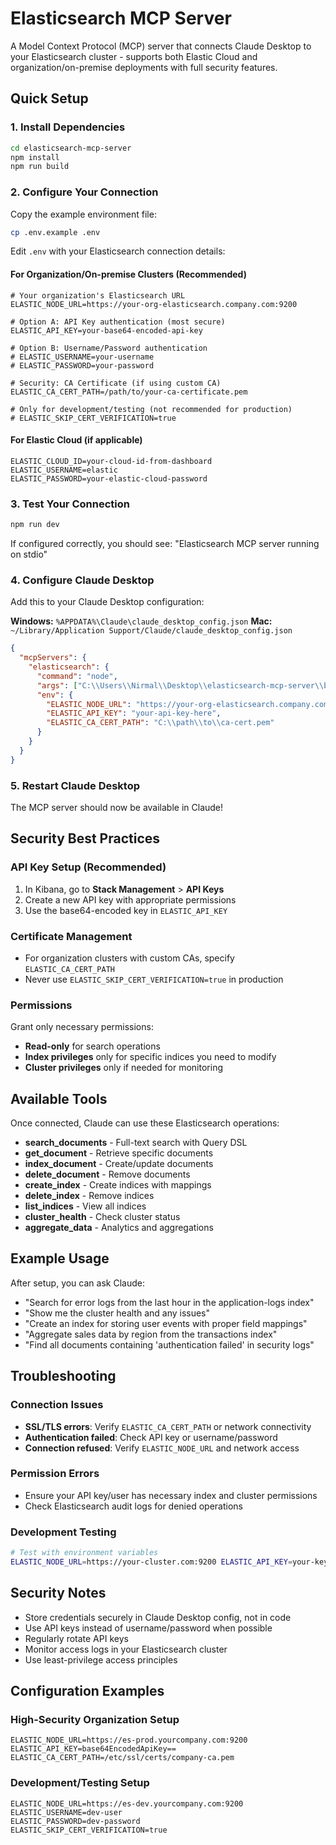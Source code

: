 # Elasticsearch MCP Server

A Model Context Protocol (MCP) server that connects Claude Desktop to your Elasticsearch cluster - supports both Elastic Cloud and organization/on-premise deployments with full security features.

## Quick Setup

### 1. Install Dependencies
```bash
cd elasticsearch-mcp-server
npm install
npm run build
```

### 2. Configure Your Connection

Copy the example environment file:
```bash
cp .env.example .env
```

Edit `.env` with your Elasticsearch connection details:

#### For Organization/On-premise Clusters (Recommended)
```env
# Your organization's Elasticsearch URL
ELASTIC_NODE_URL=https://your-org-elasticsearch.company.com:9200

# Option A: API Key authentication (most secure)
ELASTIC_API_KEY=your-base64-encoded-api-key

# Option B: Username/Password authentication
# ELASTIC_USERNAME=your-username
# ELASTIC_PASSWORD=your-password

# Security: CA Certificate (if using custom CA)
ELASTIC_CA_CERT_PATH=/path/to/your-ca-certificate.pem

# Only for development/testing (not recommended for production)
# ELASTIC_SKIP_CERT_VERIFICATION=true
```

#### For Elastic Cloud (if applicable)
```env
ELASTIC_CLOUD_ID=your-cloud-id-from-dashboard
ELASTIC_USERNAME=elastic
ELASTIC_PASSWORD=your-elastic-cloud-password
```

### 3. Test Your Connection
```bash
npm run dev
```
If configured correctly, you should see: "Elasticsearch MCP server running on stdio"

### 4. Configure Claude Desktop

Add this to your Claude Desktop configuration:

**Windows:** `%APPDATA%\Claude\claude_desktop_config.json`
**Mac:** `~/Library/Application Support/Claude/claude_desktop_config.json`

```json
{
  "mcpServers": {
    "elasticsearch": {
      "command": "node",
      "args": ["C:\\Users\\Nirmal\\Desktop\\elasticsearch-mcp-server\\build\\index.js"],
      "env": {
        "ELASTIC_NODE_URL": "https://your-org-elasticsearch.company.com:9200",
        "ELASTIC_API_KEY": "your-api-key-here",
        "ELASTIC_CA_CERT_PATH": "C:\\path\\to\\ca-cert.pem"
      }
    }
  }
}
```

### 5. Restart Claude Desktop

The MCP server should now be available in Claude!

## Security Best Practices

### API Key Setup (Recommended)
1. In Kibana, go to **Stack Management** > **API Keys**
2. Create a new API key with appropriate permissions
3. Use the base64-encoded key in `ELASTIC_API_KEY`

### Certificate Management
- For organization clusters with custom CAs, specify `ELASTIC_CA_CERT_PATH`
- Never use `ELASTIC_SKIP_CERT_VERIFICATION=true` in production

### Permissions
Grant only necessary permissions:
- **Read-only** for search operations
- **Index privileges** only for specific indices you need to modify
- **Cluster privileges** only if needed for monitoring

## Available Tools

Once connected, Claude can use these Elasticsearch operations:

- **search_documents** - Full-text search with Query DSL
- **get_document** - Retrieve specific documents
- **index_document** - Create/update documents
- **delete_document** - Remove documents
- **create_index** - Create indices with mappings
- **delete_index** - Remove indices
- **list_indices** - View all indices
- **cluster_health** - Check cluster status
- **aggregate_data** - Analytics and aggregations

## Example Usage

After setup, you can ask Claude:

- "Search for error logs from the last hour in the application-logs index"
- "Show me the cluster health and any issues"
- "Create an index for storing user events with proper field mappings"
- "Aggregate sales data by region from the transactions index"
- "Find all documents containing 'authentication failed' in security logs"

## Troubleshooting

### Connection Issues
- **SSL/TLS errors**: Verify `ELASTIC_CA_CERT_PATH` or network connectivity
- **Authentication failed**: Check API key or username/password
- **Connection refused**: Verify `ELASTIC_NODE_URL` and network access

### Permission Errors
- Ensure your API key/user has necessary index and cluster permissions
- Check Elasticsearch audit logs for denied operations

### Development Testing
```bash
# Test with environment variables
ELASTIC_NODE_URL=https://your-cluster.com:9200 ELASTIC_API_KEY=your-key npm run dev
```

## Security Notes

- Store credentials securely in Claude Desktop config, not in code
- Use API keys instead of username/password when possible
- Regularly rotate API keys
- Monitor access logs in your Elasticsearch cluster
- Use least-privilege access principles

## Configuration Examples

### High-Security Organization Setup
```env
ELASTIC_NODE_URL=https://es-prod.yourcompany.com:9200
ELASTIC_API_KEY=base64EncodedApiKey==
ELASTIC_CA_CERT_PATH=/etc/ssl/certs/company-ca.pem
```

### Development/Testing Setup
```env
ELASTIC_NODE_URL=https://es-dev.yourcompany.com:9200
ELASTIC_USERNAME=dev-user
ELASTIC_PASSWORD=dev-password
ELASTIC_SKIP_CERT_VERIFICATION=true
```

